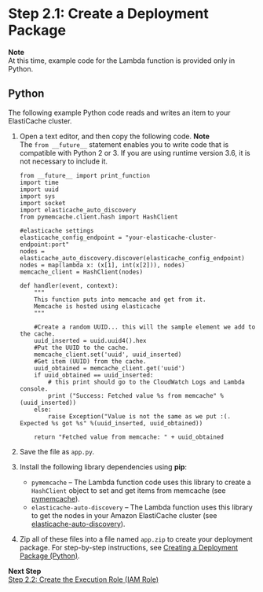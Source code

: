 # Step 2\.1: Create a Deployment Package<a name="vpc-ec-deployment-pkg"></a>

**Note**  
At this time, example code for the Lambda function is provided only in Python\.

## Python<a name="vpc-ec-deployment-pkg-python"></a>

The following example Python code reads and writes an item to your ElastiCache cluster\. 

1. Open a text editor, and then copy the following code\.
**Note**  
The `from __future__` statement enables you to write code that is compatible with Python 2 or 3\. If you are using runtime version 3\.6, it is not necessary to include it\.

   ```
   from __future__ import print_function
   import time
   import uuid
   import sys
   import socket
   import elasticache_auto_discovery
   from pymemcache.client.hash import HashClient
   
   #elasticache settings
   elasticache_config_endpoint = "your-elasticache-cluster-endpoint:port"
   nodes = elasticache_auto_discovery.discover(elasticache_config_endpoint)
   nodes = map(lambda x: (x[1], int(x[2])), nodes)
   memcache_client = HashClient(nodes)
   
   def handler(event, context):
       """
       This function puts into memcache and get from it.
       Memcache is hosted using elasticache
       """
   
       #Create a random UUID... this will the sample element we add to the cache.
       uuid_inserted = uuid.uuid4().hex
       #Put the UUID to the cache.
       memcache_client.set('uuid', uuid_inserted)
       #Get item (UUID) from the cache.
       uuid_obtained = memcache_client.get('uuid')
       if uuid_obtained == uuid_inserted:
           # this print should go to the CloudWatch Logs and Lambda console.
           print ("Success: Fetched value %s from memcache" %(uuid_inserted))
       else:
           raise Exception("Value is not the same as we put :(. Expected %s got %s" %(uuid_inserted, uuid_obtained))
   
       return "Fetched value from memcache: " + uuid_obtained
   ```

1. Save the file as `app.py`\. 

1. Install the following library dependencies using **pip**:
   + `pymemcache` – The Lambda function code uses this library to create a `HashClient` object to set and get items from memcache \(see [pymemcache](https://pypi.python.org/pypi/pymemcache)\)\. 
   + `elasticache-auto-discovery` – The Lambda function uses this library to get the nodes in your Amazon ElastiCache cluster \(see [elasticache\-auto\-discovery](https://pypi.python.org/pypi/elasticache-auto-discovery)\)\.

1. Zip all of these files into a file named `app.zip` to create your deployment package\. For step\-by\-step instructions, see [Creating a Deployment Package \(Python\)](lambda-python-how-to-create-deployment-package.md)\. 

**Next Step**  
[Step 2\.2: Create the Execution Role \(IAM Role\)](vpc-ec-create-iam-role.md)